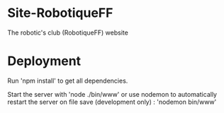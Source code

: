 # Site-RobotiqueFF

The robotic's club (RobotiqueFF) website 

# Deployment
 
Run 'npm install' to get all dependencies.

Start the server with 'node ./bin/www' or use nodemon to automatically restart the server on file save (development only) : 'nodemon bin/www'
